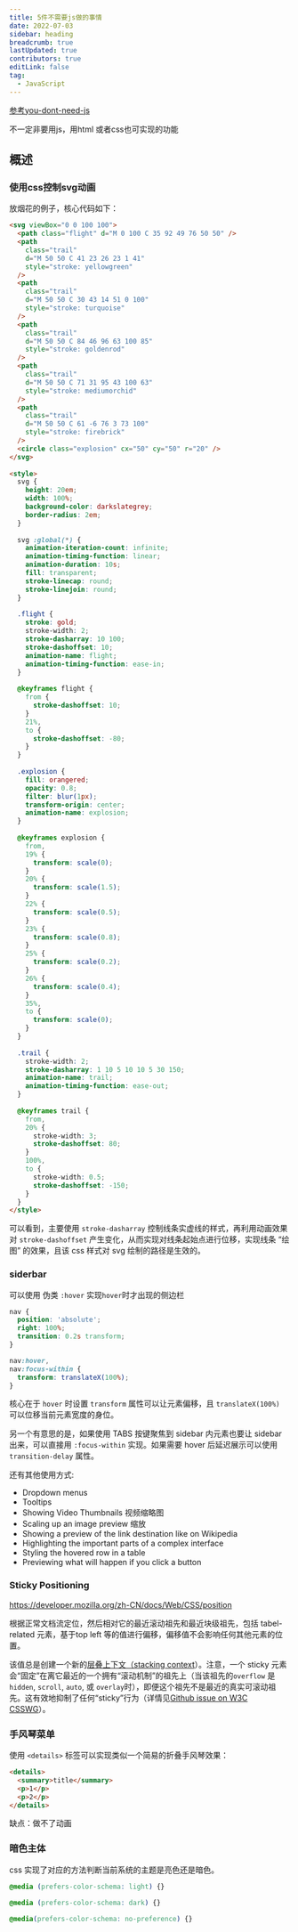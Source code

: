 ```yaml
---
title: 5件不需要js做的事情
date: 2022-07-03
sidebar: heading
breadcrumb: true
lastUpdated: true
contributors: true
editLink: false
tag:
  - JavaScript
---
```


[参考you-dont-need-js](https://lexoral.com/blog/you-dont-need-js/)

不一定非要用js，用html 或者css也可实现的功能

## 概述

### 使用css控制svg动画

放烟花的例子，核心代码如下：

```html
<svg viewBox="0 0 100 100">
  <path class="flight" d="M 0 100 C 35 92 49 76 50 50" />
  <path
    class="trail"
    d="M 50 50 C 41 23 26 23 1 41"
    style="stroke: yellowgreen"
  />
  <path
    class="trail"
    d="M 50 50 C 30 43 14 51 0 100"
    style="stroke: turquoise"
  />
  <path
    class="trail"
    d="M 50 50 C 84 46 96 63 100 85"
    style="stroke: goldenrod"
  />
  <path
    class="trail"
    d="M 50 50 C 71 31 95 43 100 63"
    style="stroke: mediumorchid"
  />
  <path
    class="trail"
    d="M 50 50 C 61 -6 76 3 73 100"
    style="stroke: firebrick"
  />
  <circle class="explosion" cx="50" cy="50" r="20" />
</svg>
 
<style>
  svg {
    height: 20em;
    width: 100%;
    background-color: darkslategrey;
    border-radius: 2em;
  }
 
  svg :global(*) {
    animation-iteration-count: infinite;
    animation-timing-function: linear;
    animation-duration: 10s;
    fill: transparent;
    stroke-linecap: round;
    stroke-linejoin: round;
  }
 
  .flight {
    stroke: gold;
    stroke-width: 2;
    stroke-dasharray: 10 100;
    stroke-dashoffset: 10;
    animation-name: flight;
    animation-timing-function: ease-in;
  }
 
  @keyframes flight {
    from {
      stroke-dashoffset: 10;
    }
    21%,
    to {
      stroke-dashoffset: -80;
    }
  }
 
  .explosion {
    fill: orangered;
    opacity: 0.8;
    filter: blur(1px);
    transform-origin: center;
    animation-name: explosion;
  }
 
  @keyframes explosion {
    from,
    19% {
      transform: scale(0);
    }
    20% {
      transform: scale(1.5);
    }
    22% {
      transform: scale(0.5);
    }
    23% {
      transform: scale(0.8);
    }
    25% {
      transform: scale(0.2);
    }
    26% {
      transform: scale(0.4);
    }
    35%,
    to {
      transform: scale(0);
    }
  }
 
  .trail {
    stroke-width: 2;
    stroke-dasharray: 1 10 5 10 10 5 30 150;
    animation-name: trail;
    animation-timing-function: ease-out;
  }
 
  @keyframes trail {
    from,
    20% {
      stroke-width: 3;
      stroke-dashoffset: 80;
    }
    100%,
    to {
      stroke-width: 0.5;
      stroke-dashoffset: -150;
    }
  }
</style>
```

可以看到，主要使用 `stroke-dasharray` 控制线条实虚线的样式，再利用动画效果对 `stroke-dashoffset` 产生变化，从而实现对线条起始点进行位移，实现线条 “绘图” 的效果，且该 css 样式对 svg 绘制的路径是生效的。

### siderbar

可以使用 伪类 `:hover` 实现`hover`时才出现的侧边栏

```css
nav {
  position: 'absolute';
  right: 100%;
  transition: 0.2s transform;
}

nav:hover,
nav:focus-within {
  transform: translateX(100%);
}
```

核心在于 `hover` 时设置 `transform` 属性可以让元素偏移，且 `translateX(100%)` 可以位移当前元素宽度的身位。

另一个有意思的是，如果使用 TABS 按键聚焦到 sidebar 内元素也要让 sidebar 出来，可以直接用 `:focus-within` 实现。如果需要 hover 后延迟展示可以使用 `transition-delay` 属性。

还有其他使用方式:

- Dropdown menus
- Tooltips
- Showing Video Thumbnails 视频缩略图
- Scaling up an image preview 缩放
- Showing a preview of the link destination like on Wikipedia
- Highlighting the important parts of a complex interface
- Styling the hovered row in a table
- Previewing what will happen if you click a button

### Sticky Positioning

https://developer.mozilla.org/zh-CN/docs/Web/CSS/position

根据正常文档流定位，然后相对它的最近滚动祖先和最近块级祖先，包括 tabel-related 元素，基于top left 等的值进行偏移，偏移值不会影响任何其他元素的位置。

该值总是创建一个新的[层叠上下文（stacking context](https://developer.mozilla.org/en/docs/Web/CSS/CSS_Positioning/Understanding_z_index/The_stacking_context)）。注意，一个 sticky 元素会“固定”在离它最近的一个拥有“滚动机制”的祖先上（当该祖先的`overflow` 是 `hidden`, `scroll`, `auto`, 或 `overlay`时），即便这个祖先不是最近的真实可滚动祖先。这有效地抑制了任何“sticky”行为（详情见[Github issue on W3C CSSWG](https://github.com/w3c/csswg-drafts/issues/865)）。



### 手风琴菜单

使用 `<details>` 标签可以实现类似一个简易的折叠手风琴效果：

```html
<details>
  <summary>title</summary>
  <p>1</p>
  <p>2</p>
</details>
```

缺点：做不了动画

### 暗色主体

css 实现了对应的方法判断当前系统的主题是亮色还是暗色。

```css
@media (prefers-color-schema: light) {}

@media (prefers-color-schema: dark) {}

@media(prefers-color-schema: no-preference) {}

```

